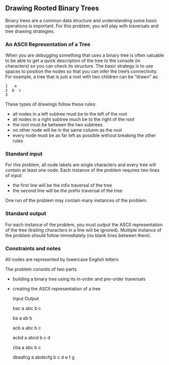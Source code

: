 
## Drawing Rooted Binary Trees

Binary trees are a common data structure and understanding some basic operations is important. For this problem, you will play with traversals and tree drawing strategies.

### An ASCII Representation of a Tree

When you are debugging something that uses a binary tree is often valuable to be able to get a quick description of the tree to the console (in characters) so you can check its structure. The basic strategy is to use spaces to position the nodes so that you can infer the tree’s connectivity. For example, a tree that is just a root with two children can be “drawn” as:

    1   a
    2  b  c
    3

These types of drawings follow these rules:
- all nodes in a left subtree must be to the left of the root
- all nodes in a right subtree much be to the right of the root
- the root must be between the two subtrees
- no other node will be in the same column as the root
- every node must be as far left as possible without breaking the other rules

### Standard input

For this problem, all node labels are single characters and every tree will contain at least one node. Each
instance of the problem requires two lines of input:
- the first line will be the infix traversal of the tree
- the second line will be the prefix traversal of the tree

One run of the problem may contain many instances of the problem.

### Standard output
For each instance of the problem, you must output the ASCII representation of the tree (trailing characters in a line will be ignored). Multiple instance of the problem should follow immediately (no blank lines between them).

### Constraints and notes
All nodes are represented by lowercase English letters

The problem consists of two parts
- building a binary tree using its in-order and pre-order traversals
- creating the ASCII representation of a tree


    Input       Output

    bac           a
    abc         b   c

    ba            a
    ab          b

    acb         a
    abc            b
                 c

    acbd        a
    abcd           b
                 c   d

    cba           a
    abc         b
              c

    dbeafcg       a
    abdecfg     b    c
              d  e  f  g